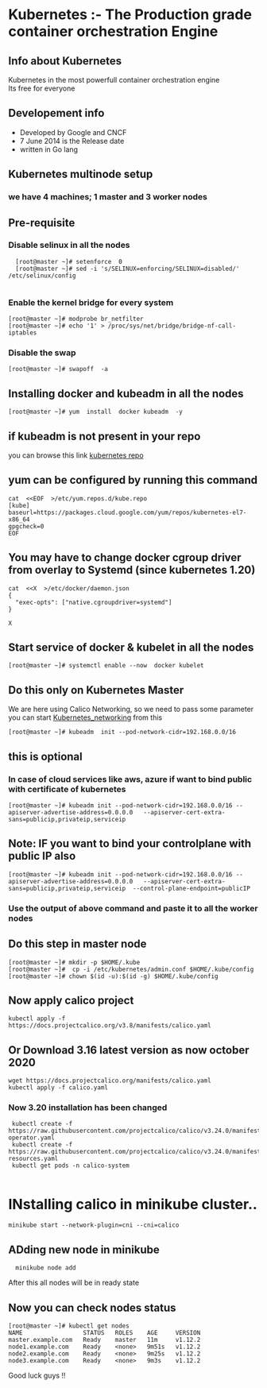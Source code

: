 # Kubernetes :- The Production grade container orchestration  Engine 
## Info about Kubernetes
Kubernetes in the most powerfull container orchestration engine <br/>
Its free for everyone <br/>
## Developement  info 
<ul>
	<li> Developed by Google and CNCF  </li>
	<li> 7 June 2014 is the Release date  </li>
	<li> written in Go lang  </li>
	
</ul>

## Kubernetes multinode setup 
###  we have 4 machines; 1 master and 3 worker nodes
## Pre-requisite 

### Disable selinux in all the nodes

```
  [root@master ~]# setenforce  0
  [root@master ~]# sed -i 's/SELINUX=enforcing/SELINUX=disabled/'  /etc/selinux/config
  
 ```
 
 ### Enable the kernel bridge for every system
 ```
 [root@master ~]# modprobe br_netfilter
 [root@master ~]# echo '1' > /proc/sys/net/bridge/bridge-nf-call-iptables
 ```
 ### Disable the swap 
 ```
 [root@master ~]# swapoff  -a
 ```
 ## Installing  docker and kubeadm in all the nodes 
 ```
 [root@master ~]# yum  install  docker kubeadm  -y
 ```
 ## if kubeadm is not present in your repo 
 you can browse this link [kubernetes repo](https://kubernetes.io/docs/setup/production-environment/tools/kubeadm/install-kubeadm/)  <br/>
 
## yum can be configured by running this command 
```
cat  <<EOF  >/etc/yum.repos.d/kube.repo
[kube]
baseurl=https://packages.cloud.google.com/yum/repos/kubernetes-el7-x86_64
gpgcheck=0
EOF
```

## You may have to change docker cgroup driver from overlay to Systemd  (since kubernetes 1.20)
 
```
cat  <<X  >/etc/docker/daemon.json
{
  "exec-opts": ["native.cgroupdriver=systemd"]
}

X
``` 
 
## Start service of docker & kubelet in all the nodes 
 ```
 [root@master ~]# systemctl enable --now  docker kubelet
 ```
 ## Do this only on Kubernetes Master 
 We are here using Calico Networking, so we need to pass some parameter 
 you can start [Kubernetes_networking](https://kubernetes.io/docs/setup/production-environment/tools/kubeadm/create-cluster-kubeadm/) from this  <br/>
 
```
[root@master ~]# kubeadm  init --pod-network-cidr=192.168.0.0/16
```
## this is optional 
### In case of cloud services like aws, azure if want to bind public with certificate of kubernetes 
```
[root@master ~]# kubeadm init --pod-network-cidr=192.168.0.0/16 --apiserver-advertise-address=0.0.0.0   --apiserver-cert-extra-sans=publicip,privateip,serviceip
```

## Note: IF you want to bind your controlplane with public IP also 

```
[root@master ~]# kubeadm init --pod-network-cidr=192.168.0.0/16 --apiserver-advertise-address=0.0.0.0   --apiserver-cert-extra-sans=publicip,privateip,serviceip  --control-plane-endpoint=publicIP
```

### Use the output of above command and paste it to all the worker nodes

## Do this step in master node 
```
[root@master ~]# mkdir -p $HOME/.kube
[root@master ~]#  cp -i /etc/kubernetes/admin.conf $HOME/.kube/config
[root@master ~]# chown $(id -u):$(id -g) $HOME/.kube/config
```

##  Now apply calico project 
```
kubectl apply -f https://docs.projectcalico.org/v3.8/manifests/calico.yaml
```
## Or Download 3.16 latest version as now october 2020 

```
wget https://docs.projectcalico.org/manifests/calico.yaml
kubectl apply -f calico.yaml

```

### Now 3.20 installation has been changed

```
 kubectl create -f https://raw.githubusercontent.com/projectcalico/calico/v3.24.0/manifests/tigera-operator.yaml
 kubectl create -f https://raw.githubusercontent.com/projectcalico/calico/v3.24.0/manifests/custom-resources.yaml
 kubectl get pods -n calico-system
 
```

# INstalling calico in minikube cluster..

```
minikube start --network-plugin=cni --cni=calico

```

## ADding new node in minikube 

```
  minikube node add
```

After this all nodes will be in ready state

## Now you can check nodes status
```
[root@master ~]# kubectl get nodes
NAME                 STATUS   ROLES    AGE     VERSION
master.example.com   Ready    master   11m     v1.12.2
node1.example.com    Ready    <none>   9m51s   v1.12.2
node2.example.com    Ready    <none>   9m25s   v1.12.2
node3.example.com    Ready    <none>   9m3s    v1.12.2
```

Good luck guys !!
